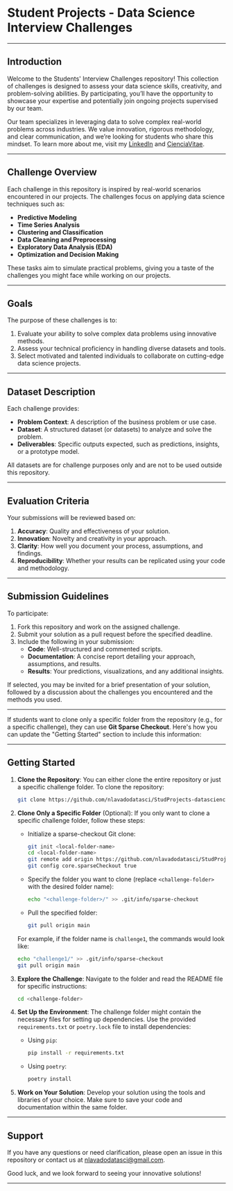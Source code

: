 # Student Projects - Data Science Interview Challenges

---

## **Introduction**
Welcome to the Students' Interview Challenges repository! This collection of challenges is designed to assess your data science skills, creativity, and problem-solving abilities. By participating, you’ll have the opportunity to showcase your expertise and potentially join ongoing projects supervised by our team.

Our team specializes in leveraging data to solve complex real-world problems across industries. We value innovation, rigorous methodology, and clear communication, and we’re looking for students who share this mindset. To learn more about me, visit my [LinkedIn](https://www.linkedin.com/in/nuno-lavado-%F0%9F%94%B7-84541762/) and [CienciaVitae](https://www.cienciavitae.pt/portal/en/361B-FA5B-4EBF).

---

## **Challenge Overview**
Each challenge in this repository is inspired by real-world scenarios encountered in our projects. The challenges focus on applying data science techniques such as:
- **Predictive Modeling**
- **Time Series Analysis**
- **Clustering and Classification**
- **Data Cleaning and Preprocessing**
- **Exploratory Data Analysis (EDA)**
- **Optimization and Decision Making**

These tasks aim to simulate practical problems, giving you a taste of the challenges you might face while working on our projects.

---

## **Goals**
The purpose of these challenges is to:
1. Evaluate your ability to solve complex data problems using innovative methods.
2. Assess your technical proficiency in handling diverse datasets and tools.
3. Select motivated and talented individuals to collaborate on cutting-edge data science projects.

---

## **Dataset Description**
Each challenge provides:
- **Problem Context**: A description of the business problem or use case.
- **Dataset**: A structured dataset (or datasets) to analyze and solve the problem.
- **Deliverables**: Specific outputs expected, such as predictions, insights, or a prototype model.

All datasets are for challenge purposes only and are not to be used outside this repository.

---

## **Evaluation Criteria**
Your submissions will be reviewed based on:
1. **Accuracy**: Quality and effectiveness of your solution.
2. **Innovation**: Novelty and creativity in your approach.
3. **Clarity**: How well you document your process, assumptions, and findings.
4. **Reproducibility**: Whether your results can be replicated using your code and methodology.

---

## **Submission Guidelines**
To participate:
1. Fork this repository and work on the assigned challenge.
2. Submit your solution as a pull request before the specified deadline.
3. Include the following in your submission:
   - **Code**: Well-structured and commented scripts.
   - **Documentation**: A concise report detailing your approach, assumptions, and results.
   - **Results**: Your predictions, visualizations, and any additional insights.

If selected, you may be invited for a brief presentation of your solution, followed by a discussion about the challenges you encountered and the methods you used.

---

If students want to clone only a specific folder from the repository (e.g., for a specific challenge), they can use **Git Sparse Checkout**. Here's how you can update the "Getting Started" section to include this information:

---

## **Getting Started**
1. **Clone the Repository**: You can either clone the entire repository or just a specific challenge folder. To clone the repository:
   ```bash
   git clone https://github.com/nlavadodatasci/StudProjects-datascience-interview.git
   ```

2. **Clone Only a Specific Folder** (Optional): If you only want to clone a specific challenge folder, follow these steps:
   - Initialize a sparse-checkout Git clone:
     ```bash
     git init <local-folder-name>
     cd <local-folder-name>
     git remote add origin https://github.com/nlavadodatasci/StudProjects-datascience-interview.git
     git config core.sparseCheckout true
     ```
   - Specify the folder you want to clone (replace `<challenge-folder>` with the desired folder name):
     ```bash
     echo "<challenge-folder>/" >> .git/info/sparse-checkout
     ```
   - Pull the specified folder:
     ```bash
     git pull origin main
     ```

   For example, if the folder name is `challenge1`, the commands would look like:
   ```bash
   echo "challenge1/" >> .git/info/sparse-checkout
   git pull origin main
   ```

3. **Explore the Challenge**: Navigate to the folder and read the README file for specific instructions:
   ```bash
   cd <challenge-folder>
   ```

4. **Set Up the Environment**: The challenge folder might contain the necessary files for setting up dependencies. Use the provided `requirements.txt` or `poetry.lock` file to install dependencies:
   - Using `pip`:
     ```bash
     pip install -r requirements.txt
     ```
   - Using `poetry`:
     ```bash
     poetry install
     ```

5. **Work on Your Solution**: Develop your solution using the tools and libraries of your choice. Make sure to save your code and documentation within the same folder.

---

## **Support**
If you have any questions or need clarification, please open an issue in this repository or contact us at [nlavadodatasci@gmail.com](nlavadodatasci@gmail.com).

Good luck, and we look forward to seeing your innovative solutions!

--- 
